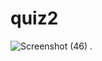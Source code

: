 # quiz2

![Screenshot (46)](https://github.com/sona-flutter/flutter_assignment/assets/155802075/1dabdc12-338c-412a-9f94-b31cd9989d7e)
.
